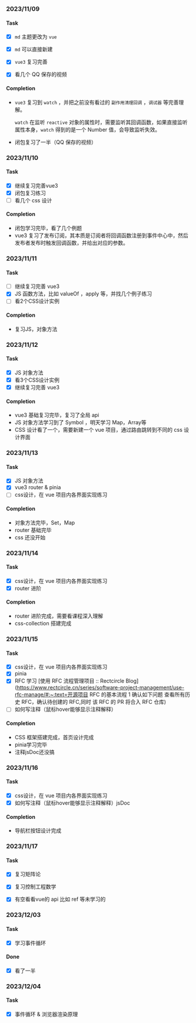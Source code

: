 ### 2023/11/09

#### Task

- [x] `md` 主题更改为 `vue`
- [x] `md` 可以直接新建

- [x] `vue3` 复习完善
- [x] 看几个 QQ 保存的视频

#### Completion

- `vue3` 复习到 `watch` ，并把之前没有看过的 `副作用清理回调` ，`调试器` 等完善理解。

  `watch` 在监听 `reactive` 对象的属性时，需要监听其回调函数，如果直接监听属性本身，`watch` 得到的是一个 Number 值，会导致监听失效。

- 闭包复习了一半（QQ 保存的视频）



### 2023/11/10

#### Task

- [x] 继续复习完善vue3
- [x] 闭包复习练习
- [ ] 看几个 css 设计

#### Completion

- 闭包学习完毕，看了几个例题
- vue3 复习了发布订阅，其本质是订阅者将回调函数注册到事件中心中，然后发布者发布时触发回调函数，并给出对应的参数。



### 2023/11/11

#### Task

- [ ] 继续复习完善 vue3
- [x] JS 函数方法，比如 valueOf ，apply 等，并找几个例子练习
- [ ] 看2个CSS设计实例

#### Completion

- 复习JS，对象方法



### 2023/11/12

#### Task

- [x] JS 对象方法
- [x] 看3个CSS设计实例
- [x] 继续复习完善 vue3

#### Completion

- vue3 基础复习完毕，复习了全局 api
- JS 对象方法学习到了 Symbol ，明天学习 Map，Array等
- CSS 设计看了一个，需要新建一个 vue 项目，通过路由跳转到不同的 css 设计界面



### 2023/11/13

#### Task

- [x] JS 对象方法
- [x] vue3 router & pinia
- [ ] css设计，在 vue 项目内各界面实现练习

#### Completion

- 对象方法完毕，Set，Map
- router 基础完毕
- css 还没开始



### 2023/11/14

#### Task

- [x] css设计，在 vue 项目内各界面实现练习
- [x] router 进阶

#### Completion

- router 进阶完成，需要看课程深入理解
- css-collection 搭建完成



### 2023/11/15

#### Task

- [x] css设计，在 vue 项目内各界面实现练习
- [x] pinia
- [x] RFC 学习 [使用 RFC 流程管理项目 :: Rectcircle Blog](https://www.rectcircle.cn/series/software-project-management/use-rfc-manage/#:~:text=开源项目 RFC 的基本流程 1 确认如下问题 查看所有历史 RFC，确认待创建的 RFC,同时 该 RFC 的 PR 将合入 RFC 仓库)
- [ ] 如何写注释（鼠标hover能够显示注释解释）

#### Completion

- CSS 框架搭建完成，首页设计完成
- pinia学习完毕
- 注释jsDoc还没搞



### 2023/11/16

#### Task

- [x] css设计，在 vue 项目内各界面实现练习
- [x] 如何写注释（鼠标hover能够显示注释解释）jsDoc

#### Completion

- 导航栏按钮设计完成



### 2023/11/17

#### Task

- [x] 复习矩阵论
- [x] 复习控制工程数学
- [x] 有空看看vue的 api 比如 ref 等未学习的



### 2023/12/03

#### Task

- [x] 学习事件循环

#### Done

- [x] 看了一半



### 2023/12/04

#### Task

- [x] 事件循环 & 浏览器渲染原理
